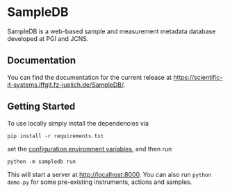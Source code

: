 # SampleDB

SampleDB is a web-based sample and measurement metadata database developed at PGI and JCNS.

## Documentation

You can find the documentation for the current release at https://scientific-it-systems.iffgit.fz-juelich.de/SampleDB/.

## Getting Started

To use locally simply install the dependencies via

```
pip install -r requirements.txt
```

set the [configuration environment variables](https://scientific-it-systems.iffgit.fz-juelich.de/SampleDB/developer_guide/configuration.html), and then run

```
python -m sampledb run
```

This will start a server at [http://localhost:8000](http://localhost:8000). You can also run `python demo.py` for some pre-existing instruments, actions and samples.
